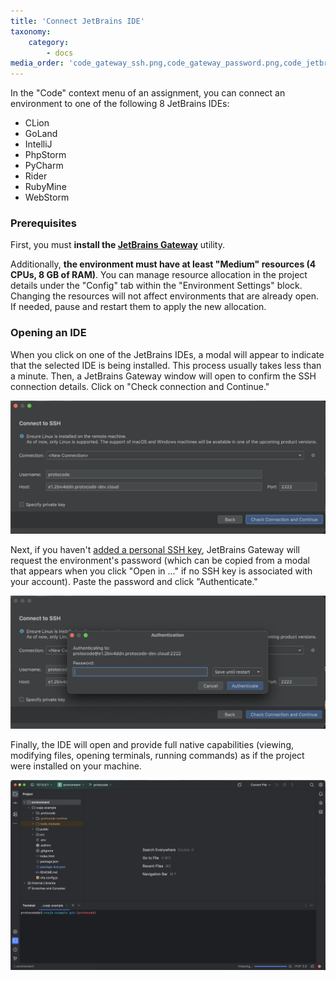 ```yaml
---
title: 'Connect JetBrains IDE'
taxonomy:
    category:
        - docs
media_order: 'code_gateway_ssh.png,code_gateway_password.png,code_jetbrain_ide.png'
---
```


In the "Code" context menu of an assignment, you can connect an environment to one of the following 8 JetBrains IDEs:

* CLion
* GoLand
* IntelliJ
* PhpStorm
* PyCharm
* Rider
* RubyMine
* WebStorm

### **Prerequisites**

First, you must **install the [JetBrains Gateway](https://www.jetbrains.com/fr-fr/remote-development/gateway/)** utility.

Additionally, **the environment must have at least "Medium" resources (4 CPUs, 8 GB of RAM)**. You can manage resource allocation in the project details under the "Config" tab within the "Environment Settings" block. Changing the resources will not affect environments that are already open. If needed, pause and restart them to apply the new allocation.

### **Opening an IDE**

When you click on one of the JetBrains IDEs, a modal will appear to indicate that the selected IDE is being installed. This process usually takes less than a minute. Then, a JetBrains Gateway window will open to confirm the SSH connection details. Click on "Check connection and Continue."

![code_gateway_ssh](code_gateway_ssh.png "code_gateway_ssh")

Next, if you haven't [added a personal SSH key](/connect-and-customize/add-ssh-keys), JetBrains Gateway will request the environment's password (which can be copied from a modal that appears when you click "Open in ..." if no SSH key is associated with your account). Paste the password and click "Authenticate."

![code_gateway_password](code_gateway_password.png "code_gateway_password")

Finally, the IDE will open and provide full native capabilities (viewing, modifying files, opening terminals, running commands) as if the project were installed on your machine.

![code_jetbrain_ide](code_jetbrain_ide.png "code_jetbrain_ide")
